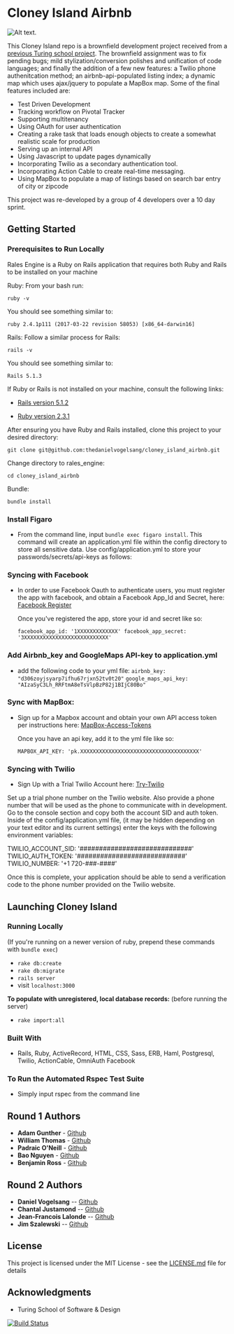 # Cloney Island Airbnb

![Alt text](https://github.com/rongxanh88/cloney_island_airbnb/blob/development/app/screen_shots/first_homepage_shot.png?raw=true "Cloney Island Airbnb Homepage").

This Cloney Island repo is a brownfield development project received from a [previous Turing school project](https://github.com/rongxanh88/cloney_island_airbnb). The brownfield assignment was to fix pending bugs; mild stylization/conversion polishes and unification of code languages; and finally the addition of a few new features: a Twilio phone authenitcation method; an airbnb-api-populated listing index; a dynamic map which uses ajax/jquery to populate a MapBox map. Some of the final features included are:

  * Test Driven Development
  * Tracking workflow on Pivotal Tracker
  * Supporting multitenancy
  * Using OAuth for user authentication
  * Creating a rake task that loads enough objects to create a somewhat realistic scale for production
  * Serving up an internal API
  * Using Javascript to update pages dynamically
  * Incorporating Twilio as a secondary authentication tool.
  * Incorporating Action Cable to create real-time messaging.
  * Using MapBox to populate a map of listings based on search bar entry of city or zipcode

This project was re-developed by a group of 4 developers over a 10 day sprint.

## Getting Started

### Prerequisites to Run Locally
Rales Engine is a Ruby on Rails application that requires both Ruby and Rails to be installed on your machine

Ruby:
From your bash run:
  ```
  ruby -v
  ```

You should see something similar to:
  ```
  ruby 2.4.1p111 (2017-03-22 revision 58053) [x86_64-darwin16]
  ```

Rails:
Follow a similar process for Rails:
  ```
  rails -v
  ```

You should see something similar to:
  ```
  Rails 5.1.3
  ```
If Ruby or Rails is not installed on your machine, consult the following links:

  * [Rails version 5.1.2](http://installrails.com/)

  * [Ruby version 2.3.1](https://www.ruby-lang.org/en/documentation/installation/)

After ensuring you have Ruby and Rails installed, clone this project to your desired directory:

  ```
  git clone git@github.com:thedanielvogelsang/cloney_island_airbnb.git

  ```

  Change directory to rales_engine:
  ```
  cd cloney_island_airbnb
  ```

  Bundle:
  ```
  bundle install
  ```

### Install Figaro

  * From the command line, input `bundle exec figaro install`. This command will create an application.yml file within the config directory to store all sensitive data. Use config/application.yml to store your passwords/secrets/api-keys as follows:

### Syncing with Facebook

  * In order to use Facebook Oauth to authenticate users, you must register the app with facebook, and obtain a Facebook App_Id and Secret, here:
  [Facebook Register](https://developers.facebook.com/docs/apps/register/)

    Once you've registered the app, store your id and secret like so:  

    `facebook_app_id: '1XXXXXXXXXXXXX'
    facebook_app_secret: '3XXXXXXXXXXXXXXXXXXXXXXXXXXX'`

### Add Airbnb_key and GoogleMaps API-key to application.yml
  * add the following code to your yml file:
    `airbnb_key: "d306zoyjsyarp7ifhu67rjxn52tv0t20"`
    `google_maps_api_key:  "AIzaSyC3Lh_RRFtmA8eTsVlpBzP82j1BIjC80Bo"`

### Sync with MapBox:
  * Sign up for a Mapbox account and obtain your own API access token per instructions here:
    [MapBox-Access-Tokens](https://www.mapbox.com/help/how-access-tokens-work/)

    Once you have an api key, add it to the yml file like so:

    `MAPBOX_API_KEY: 'pk.XXXXXXXXXXXXXXXXXXXXXXXXXXXXXXXXXXXXXX'`


### Syncing with Twilio

  * Sign Up with a Trial Twilio Account here:
  [Try-Twilio](https://www.twilio.com/try-twilio)

  Set up a trial phone number on the Twilio website. Also provide a phone number that will be used as the phone to communicate with in development. Go to the console section and copy both the account SID and auth token. Inside of the config/application.yml file, (it may be hidden depending on your text editor and its current settings) enter the keys with the following environment variables:

  TWILIO_ACCOUNT_SID: '#############################'  
  TWILIO_AUTH_TOKEN: '############################'  
  TWILIO_NUMBER: '+1 720-###-####'

Once this is complete, your application should be able to send a verification code to the phone number provided on the Twilio website.

## Launching Cloney Island

### Running Locally
(If you're running on a newer version of ruby, prepend these commands with `bundle exec`)

  * ```rake db:create```
  * ```rake db:migrate```
  * ```rails server```
  * visit ```localhost:3000```

 **To populate with unregistered, local database records:**
 (before running the server)
  * ```rake import:all```

### Built With

 * Rails, Ruby, ActiveRecord, HTML, CSS, Sass, ERB, Haml, Postgresql, Twilio, ActionCable, OmniAuth Facebook

### To Run the Automated Rspec Test Suite

 * Simply input rspec from the command line

## Round 1 Authors

* **Adam Gunther** - [Github](https://github.com/adamgunther1)
* **William Thomas** - [Github](https://github.com/wthoma22)
* **Padraic O'Neill** - [Github](https://github.com/podoglyph)
* **Bao Nguyen** - [Github](https://github.com/rongxanh88)
* **Benjamin Ross** - [Github](https://github.com/Benja-Ross)

## Round 2 Authors

* **Daniel Vogelsang** -- [Github](https://github.com/thedanielvogelsang)
* **Chantal Justamond** -- [Github](https://github.com/chantal66)
* **Jean-Francois Lalonde** -- [Github](https://github.com/JF-Lalonde)
* **Jim Szalewski** -- [Github](https://github.com/jimszalew)

## License

This project is licensed under the MIT License - see the [LICENSE.md](LICENSE.md) file for details

## Acknowledgments

* Turing School of Software & Design

[![Build Status](https://semaphoreci.com/api/v1/rongxanh88/cloney_island_airbnb/branches/development/shields_badge.svg)](https://semaphoreci.com/rongxanh88/cloney_island_airbnb)
